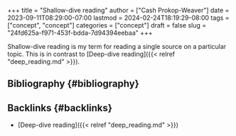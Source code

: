 +++
title = "Shallow-dive reading"
author = ["Cash Prokop-Weaver"]
date = 2023-09-11T08:29:00-07:00
lastmod = 2024-02-24T18:19:29-08:00
tags = ["concept", "concept"]
categories = ["concept"]
draft = false
slug = "24fd625a-f971-453f-bdda-7d94394eebaa"
+++

Shallow-dive reading is my term for reading a single source on a particular topic. This is in contrast to [Deep-dive reading]({{< relref "deep_reading.md" >}}).


## Bibliography {#bibliography}

<style>.csl-entry{text-indent: -1.5em; margin-left: 1.5em;}</style><div class="csl-bib-body">
</div>


## Backlinks {#backlinks}

-   [Deep-dive reading]({{< relref "deep_reading.md" >}})
